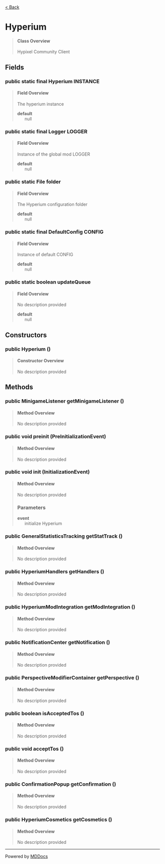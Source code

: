 [< Back](../README.md)
# Hyperium #
>#### Class Overview ####
>Hypixel Community Client
## Fields ##
### public static final Hyperium INSTANCE ###
>#### Field Overview ####
>The hyperium instance
>
>**default**<br />
>&nbsp;&nbsp;&nbsp;&nbsp;&nbsp;&nbsp;null
>
### public static final Logger LOGGER ###
>#### Field Overview ####
>Instance of the global mod LOGGER
>
>**default**<br />
>&nbsp;&nbsp;&nbsp;&nbsp;&nbsp;&nbsp;null
>
### public static File folder ###
>#### Field Overview ####
>The Hyperium configuration folder
>
>**default**<br />
>&nbsp;&nbsp;&nbsp;&nbsp;&nbsp;&nbsp;null
>
### public static final DefaultConfig CONFIG ###
>#### Field Overview ####
>Instance of default CONFIG
>
>**default**<br />
>&nbsp;&nbsp;&nbsp;&nbsp;&nbsp;&nbsp;null
>
### public static boolean updateQueue ###
>#### Field Overview ####
>No description provided
>
>**default**<br />
>&nbsp;&nbsp;&nbsp;&nbsp;&nbsp;&nbsp;null
>
## Constructors ##
### public Hyperium () ###
>#### Constructor Overview ####
>No description provided
>
## Methods ##
### public MinigameListener getMinigameListener () ###
>#### Method Overview ####
>No description provided
>
### public void preinit (PreInitializationEvent) ###
>#### Method Overview ####
>No description provided
>
### public void init (InitializationEvent) ###
>#### Method Overview ####
>No description provided
>
>### Parameters ###
>**event**<br />
>&nbsp;&nbsp;&nbsp;&nbsp;&nbsp;&nbsp;initialize Hyperium
>
### public GeneralStatisticsTracking getStatTrack () ###
>#### Method Overview ####
>No description provided
>
### public HyperiumHandlers getHandlers () ###
>#### Method Overview ####
>No description provided
>
### public HyperiumModIntegration getModIntegration () ###
>#### Method Overview ####
>No description provided
>
### public NotificationCenter getNotification () ###
>#### Method Overview ####
>No description provided
>
### public PerspectiveModifierContainer getPerspective () ###
>#### Method Overview ####
>No description provided
>
### public boolean isAcceptedTos () ###
>#### Method Overview ####
>No description provided
>
### public void acceptTos () ###
>#### Method Overview ####
>No description provided
>
### public ConfirmationPopup getConfirmation () ###
>#### Method Overview ####
>No description provided
>
### public HyperiumCosmetics getCosmetics () ###
>#### Method Overview ####
>No description provided
>

---
Powered by [MDDocs](https://github.com/VRCube/MDDocs)